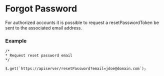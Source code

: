 # Forgot Password

For authorized accounts it is possible to request a resetPasswordToken be sent to the associated email address.

### Example

```
/*
* Request reset password email
*/

$.get(`https://apiserver/resetPassword?email=jdoe@domain.com`);


```